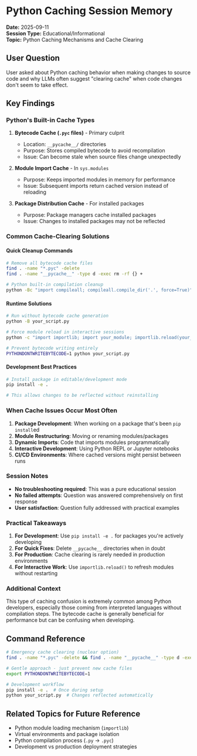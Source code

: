 # Python Caching Session Memory

**Date:** 2025-09-11  
**Session Type:** Educational/Informational  
**Topic:** Python Caching Mechanisms and Cache Clearing

## User Question
User asked about Python caching behavior when making changes to source code and why LLMs often suggest "clearing cache" when code changes don't seem to take effect.

## Key Findings

### Python's Built-in Cache Types

1. **Bytecode Cache (`.pyc` files)** - Primary culprit
   - Location: `__pycache__/` directories
   - Purpose: Stores compiled bytecode to avoid recompilation
   - Issue: Can become stale when source files change unexpectedly

2. **Module Import Cache** - In `sys.modules`
   - Purpose: Keeps imported modules in memory for performance
   - Issue: Subsequent imports return cached version instead of reloading

3. **Package Distribution Cache** - For installed packages
   - Purpose: Package managers cache installed packages
   - Issue: Changes to installed packages may not be reflected

### Common Cache-Clearing Solutions

#### Quick Cleanup Commands
```bash
# Remove all bytecode cache files
find . -name "*.pyc" -delete
find . -name "__pycache__" -type d -exec rm -rf {} +

# Python built-in compilation cleanup
python -Bc "import compileall; compileall.compile_dir('.', force=True)"
```

#### Runtime Solutions
```bash
# Run without bytecode cache generation
python -B your_script.py

# Force module reload in interactive sessions
python -c "import importlib; import your_module; importlib.reload(your_module)"

# Prevent bytecode writing entirely
PYTHONDONTWRITEBYTECODE=1 python your_script.py
```

#### Development Best Practices
```bash
# Install package in editable/development mode
pip install -e .

# This allows changes to be reflected without reinstalling
```

### When Cache Issues Occur Most Often

1. **Package Development**: When working on a package that's been `pip install`ed
2. **Module Restructuring**: Moving or renaming modules/packages
3. **Dynamic Imports**: Code that imports modules programmatically
4. **Interactive Development**: Using Python REPL or Jupyter notebooks
5. **CI/CD Environments**: Where cached versions might persist between runs

### Session Notes

- **No troubleshooting required**: This was a pure educational session
- **No failed attempts**: Question was answered comprehensively on first response
- **User satisfaction**: Question fully addressed with practical examples

### Practical Takeaways

1. **For Development**: Use `pip install -e .` for packages you're actively developing
2. **For Quick Fixes**: Delete `__pycache__` directories when in doubt
3. **For Production**: Cache clearing is rarely needed in production environments
4. **For Interactive Work**: Use `importlib.reload()` to refresh modules without restarting

### Additional Context

This type of caching confusion is extremely common among Python developers, especially those coming from interpreted languages without compilation steps. The bytecode cache is generally beneficial for performance but can be confusing when developing.

## Command Reference

```bash
# Emergency cache clearing (nuclear option)
find . -name "*.pyc" -delete && find . -name "__pycache__" -type d -exec rm -rf {} +

# Gentle approach - just prevent new cache files
export PYTHONDONTWRITEBYTECODE=1

# Development workflow
pip install -e .  # Once during setup
python your_script.py  # Changes reflected automatically
```

## Related Topics for Future Reference

- Python module loading mechanism (`importlib`)
- Virtual environments and package isolation
- Python compilation process (`.py` → `.pyc`)
- Development vs production deployment strategies